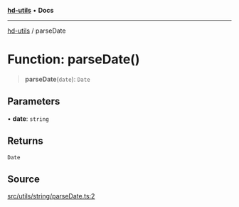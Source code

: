 [**hd-utils**](../README.md) • **Docs**

***

[hd-utils](../globals.md) / parseDate

# Function: parseDate()

> **parseDate**(`date`): `Date`

## Parameters

• **date**: `string`

## Returns

`Date`

## Source

[src/utils/string/parseDate.ts:2](https://github.com/AhmadHddad/h-utils/blob/f7bb9ae71f981ffef49079271b9540862594b7e6/src/utils/string/parseDate.ts#L2)
